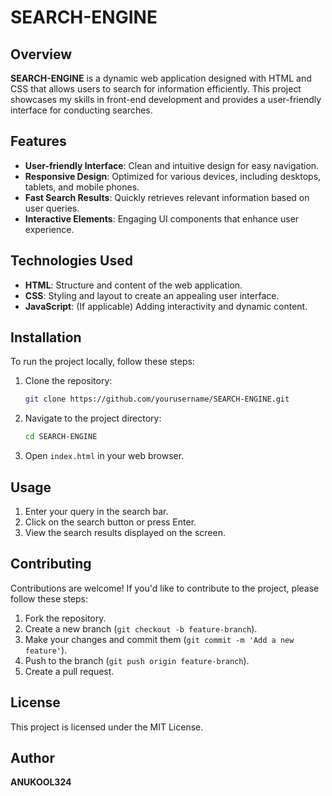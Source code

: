
# SEARCH-ENGINE

## Overview

**SEARCH-ENGINE** is a dynamic web application designed with HTML and CSS that allows users to search for information efficiently. This project showcases my skills in front-end development and provides a user-friendly interface for conducting searches.

## Features

- **User-friendly Interface**: Clean and intuitive design for easy navigation.
- **Responsive Design**: Optimized for various devices, including desktops, tablets, and mobile phones.
- **Fast Search Results**: Quickly retrieves relevant information based on user queries.
- **Interactive Elements**: Engaging UI components that enhance user experience.

## Technologies Used

- **HTML**: Structure and content of the web application.
- **CSS**: Styling and layout to create an appealing user interface.
- **JavaScript**: (If applicable) Adding interactivity and dynamic content.

## Installation

To run the project locally, follow these steps:

1. Clone the repository:
   ```bash
   git clone https://github.com/yourusername/SEARCH-ENGINE.git
   ```

2. Navigate to the project directory:
   ```bash
   cd SEARCH-ENGINE
   ```

3. Open `index.html` in your web browser.

## Usage

1. Enter your query in the search bar.
2. Click on the search button or press Enter.
3. View the search results displayed on the screen.

## Contributing

Contributions are welcome! If you'd like to contribute to the project, please follow these steps:

1. Fork the repository.
2. Create a new branch (`git checkout -b feature-branch`).
3. Make your changes and commit them (`git commit -m 'Add a new feature'`).
4. Push to the branch (`git push origin feature-branch`).
5. Create a pull request.

## License

This project is licensed under the MIT License.

## Author

**ANUKOOL324**


 
